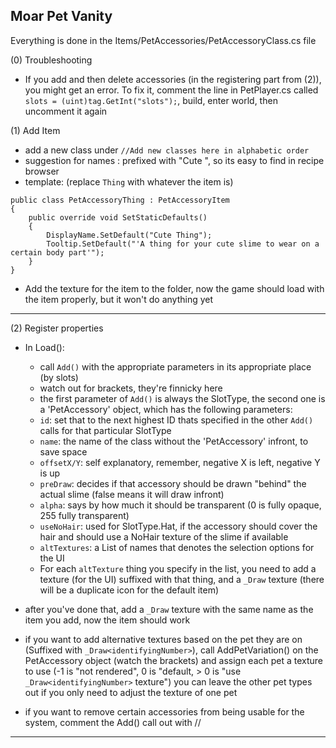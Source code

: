 ## Moar Pet Vanity

Everything is done in the Items/PetAccessories/PetAccessoryClass.cs file

(0) Troubleshooting
* If you add and then delete accessories (in the registering part from (2)), you might get an error.
To fix it, comment the line in PetPlayer.cs called `slots = (uint)tag.GetInt("slots");`, build, enter world, then uncomment it again

(1) Add Item

* add a new class under `//Add new classes here in alphabetic order`
* suggestion for names : prefixed with "Cute ", so its easy to find in recipe browser 
* template: (replace `Thing` with whatever the item is)

```
public class PetAccessoryThing : PetAccessoryItem
{
    public override void SetStaticDefaults()
    {
        DisplayName.SetDefault("Cute Thing");
        Tooltip.SetDefault("'A thing for your cute slime to wear on a certain body part'");
    }
}
```

* Add the texture for the item to the folder, now the game should load
with the item properly, but it won't do anything yet

***


(2) Register properties

* In Load():
  * call `Add()` with the appropriate parameters in its appropriate place (by slots)
  * watch out for brackets, they're finnicky here
  * the first parameter of `Add()` is always the SlotType, the second one is a 'PetAccessory' object, which has the following parameters:
  * `id`: set that to the next highest ID thats specified in the other `Add()` calls for that particular SlotType
  * `name`: the name of the class without the 'PetAccessory' infront, to save space
  * `offsetX/Y`: self explanatory, remember, negative X is left, negative Y is up
  * `preDraw`: decides if that accessory should be drawn "behind" the actual slime (false means it will draw infront)
  * `alpha`: says by how much it should be transparent (0 is fully opaque, 255 fully transparent)
  * `useNoHair`: used for SlotType.Hat, if the accessory should cover the hair and should use a NoHair texture of the slime if available
  * `altTextures`: a List of names that denotes the selection options for the UI
  * For each `altTexture` thing you specify in the list, you need to add a texture (for the UI) suffixed with that thing,
and a `_Draw` texture (there will be a duplicate icon for the default item)

* after you've done that, add a `_Draw` texture with the same name as the item you add, now the item should work

* if you want to add alternative textures based on the pet they are on (Suffixed with `_Draw<identifyingNumber>`), call AddPetVariation()
  on the PetAccessory object (watch the brackets) and assign each pet a texture to use
  (-1 is "not rendered", 0 is "default, > 0 is "use `_Draw<identifyingNumber>` texture")
  you can leave the other pet types out if you only need to adjust the texture of one pet

* if you want to remove certain accessories from being usable for the system, comment the Add() call out with //

***

